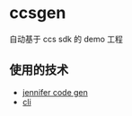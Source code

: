 # ccsgen
自动基于 ccs sdk 的 demo 工程

## 使用的技术

+ [jennifer code gen](https://github.com/dave/jennifer)
+ [cli](https://github.com/spf13/cobra)
